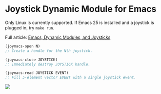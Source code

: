 # Joystick Dynamic Module for Emacs

Only Linux is currently supported. If Emacs 25 is installed and a
joystick is plugged in, try `make run`.

Full article: [Emacs, Dynamic Modules, and
Joysticks](http://nullprogram.com/blog/2016/11/05/)

~~~el
(joymacs-open N)
;; Create a handle for the Nth joystick.

(joymacs-close JOYSTICK)
;; Immediately destroy JOYSTICK handle.

(joymacs-read JOYSTICK EVENT)
;; Fill 5-element vector EVENT with a single joystick event.
~~~

![](http://i.imgur.com/f3yzzzx.png)
